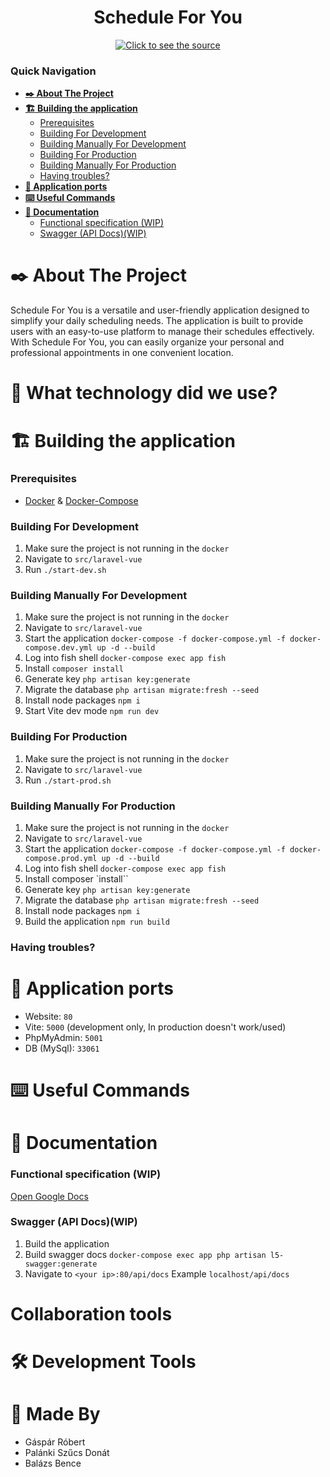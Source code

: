 
<h1 align="center">Schedule For You</h1>
<p align="center">
  <a href="https://github.com/garobcsi/ScheduleForYou/actions/workflows/laravel.yml">
    <img alt="Click to see the source" src="https://github.com/garobcsi/ScheduleForYou/actions/workflows/laravel.yml/badge.svg" />
  </a>
</p>

### Quick Navigation
* **[:black_nib: About The Project](#black_nib-about-the-project)**
* **[:building_construction: Building the application](#building_construction-building-the-application)**
  * [Prerequisites](#prerequisites)
  * [Building For Development](#building-for-development)
  * [Building Manually For Development](#building-manually-for-development)
  * [Building For Production](#building-for-production)
  * [Building Manually For Production](#building-manually-for-production)
  * [Having troubles?](#having-troubles)
* **[:open_file_folder: Application ports](#open_file_folder-application-ports)**
* **[:keyboard: Useful Commands](#keyboard-useful-commands)**
* **[:open_book: Documentation](#open_book-documentation)**
  * [Functional specification (WIP)](#functional-specification-wip)
  * [Swagger (API Docs)(WIP)](#swagger-api-docswip)


# :black_nib: About The Project

Schedule For You is a versatile and user-friendly application designed to simplify your daily scheduling needs. The application is built to provide users with an easy-to-use platform to manage their schedules effectively. With Schedule For You, you can easily organize your personal and professional appointments in one convenient location.

# :toolbox: What technology did we use?

# :building_construction: Building the application

### Prerequisites

* [Docker](https://www.docker.com/) & [Docker-Compose](https://docs.docker.com/compose/)

### Building For Development
1. Make sure the project is not running in the `docker`
2. Navigate to `src/laravel-vue`
3. Run `./start-dev.sh`
### Building Manually For Development
1. Make sure the project is not running in the `docker`
2. Navigate to `src/laravel-vue`
3. Start the application `docker-compose -f docker-compose.yml -f docker-compose.dev.yml up -d --build`
4. Log into fish shell `docker-compose exec app fish`
5. Install `composer install`
6. Generate key `php artisan key:generate`
7. Migrate the database `php artisan migrate:fresh --seed`
8. Install node packages `npm i`
9. Start Vite dev mode `npm run dev`
### Building For Production
1. Make sure the project is not running in the `docker`
2. Navigate to `src/laravel-vue`
3. Run `./start-prod.sh`
### Building Manually For Production
1. Make sure the project is not running in the `docker`
2. Navigate to `src/laravel-vue`
3. Start the application `docker-compose -f docker-compose.yml -f docker-compose.prod.yml up -d --build`
4. Log into fish shell `docker-compose exec app fish`
5. Install composer `install``
6. Generate key `php artisan key:generate`
7. Migrate the database `php artisan migrate:fresh --seed`
8. Install node packages `npm i`
9. Build the application `npm run build`
### Having troubles?

# :open_file_folder: Application ports
- Website: `80`
- Vite: `5000` (development only, In production doesn't work/used)
- PhpMyAdmin: `5001`
- DB (MySql): `33061`
# :keyboard: Useful Commands

# :open_book: Documentation
### Functional specification (WIP)
[Open Google Docs](https://docs.google.com/document/d/1ShLbxv7K0FDphoZtEsumG2i_mhR7eEySRCVUruQ7b8s/edit?usp=sharing)
### Swagger (API Docs)(WIP)
1. Build the application
2. Build swagger docs `docker-compose exec app php artisan l5-swagger:generate`
3. Navigate to `<your ip>:80/api/docs` Example `localhost/api/docs`

# Collaboration tools

# :hammer_and_wrench: Development Tools

# :busts_in_silhouette: Made By
- Gáspár Róbert
- Palánki Szűcs Donát
- Balázs Bence
<!-- ## LINKEK -->

<!-- Trello (done): https://trello.com/b/k4g2bpTB/vizsgaremek-naptár

Figma: (done) https://www.figma.com/file/qlWjgsmqi6hjBC6cHR09qB/Vizsgaremek?node-id=0%3A1&t=ZHQlMKRc6BF3in2D-1

Funkcionális specifikáció (done): https://docs.google.com/document/d/1ShLbxv7K0FDphoZtEsumG2i_mhR7eEySRCVUruQ7b8s/edit?usp=sharing -->

